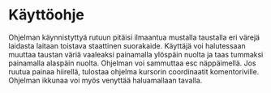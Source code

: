 # Käyttöohje

Ohjelman käynnistyttyä rutuun pitäisi ilmaantua mustalla taustalla eri värejä laidasta laitaan toistava staattinen suorakaide.
Käyttäjä voi halutessaan muuttaa taustan väriä vaaleaksi painamalla ylöspäin nuolta ja taas tummaksi painamalla alaspäin nuolta. 
Ohjelman voi sammuttaa esc näppäimellä. Jos ruutua painaa hiirellä, tulostaa ohjelma kursorin coordinaatit komentoriville. Ohjelman ikkunaa voi myös venyttää haluamallaan tavalla. 
